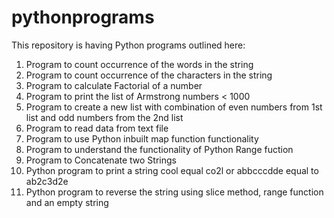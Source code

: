 # pythonprograms
This repository is having Python programs outlined here:

1. Program to count occurrence of the words in the string
2. Program to count occurrence of the characters in the string
3. Program to calculate Factorial of a number
4. Program to print the list of Armstrong numbers < 1000
5. Program to create a new list with combination of even numbers from 1st list and odd numbers from the 2nd list
6. Program to read data from text file
7. Program to use Python inbuilt map function functionality
8. Program to understand the functionality of Python Range fuction
9. Program to Concatenate two Strings
10. Python program to print a string cool equal co2l or abbcccdde equal to ab2c3d2e
11. Python program to reverse the string using slice method, range function and an empty string
